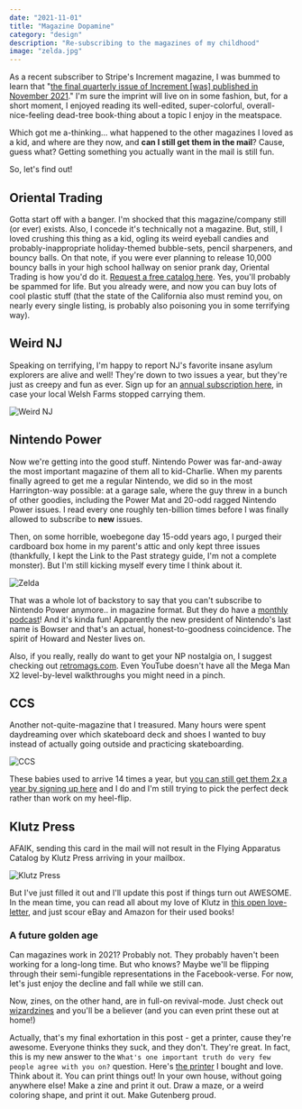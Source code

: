 ```yaml
---
date: "2021-11-01"
title: "Magazine Dopamine"
category: "design"
description: "Re-subscribing to the magazines of my childhood"
image: "zelda.jpg"
---
```


As a recent subscriber to Stripe's Increment magazine, I was bummed to learn that "[the final quarterly issue of Increment [was] published in November 2021](https://store.increment.com/pages/faq)." I'm sure the imprint will live on in some fashion, but, for a short moment, I enjoyed reading its well-edited, super-colorful, overall-nice-feeling dead-tree book-thing about a topic I enjoy in the meatspace.

Which got me a-thinking... what happened to the other magazines I loved as a kid, and where are they now, and **can I still get them in the mail**? Cause, guess what? Getting something you actually want in the mail is still fun.

So, let's find out!

## Oriental Trading

Gotta start off with a banger. I'm shocked that this magazine/company still (or ever) exists. Also, I concede it's technically not a magazine. But, still, I loved crushing this thing as a kid, ogling its weird eyeball candies and probably-inappropriate holiday-themed bubble-sets, pencil sharpeners, and bouncy balls. On that note, if you were ever planning to release 10,000 bouncy balls in your high school hallway on senior prank day, Oriental Trading is how you'd do it. [Request a free catalog here](https://www.orientaltrading.com/catalog-request-a1-560115.fltr). Yes, you'll probably be spammed for life. But you already were, and now you can buy lots of cool plastic stuff (that the state of the California also must remind you, on nearly every single listing, is probably also poisoning you in some terrifying way).

## Weird NJ

Speaking on terrifying, I'm happy to report NJ's favorite insane asylum explorers are alive and well! They're down to two issues a year, but they're just as creepy and fun as ever. Sign up for an [annual subscription here](https://store.weirdnj.com/), in case your local Welsh Farms stopped carrying them.

![Weird NJ](weird.jpg)

## Nintendo Power

Now we're getting into the good stuff. Nintendo Power was far-and-away the most important magazine of them all to kid-Charlie. When my parents finally agreed to get me a regular Nintendo, we did so in the most Harrington-way possible: at a garage sale, where the guy threw in a bunch of other goodies, including the Power Mat and 20-odd ragged Nintendo Power issues. I read every one roughly ten-billion times before I was finally allowed to subscribe to **new** issues.

Then, on some horrible, woebegone day 15-odd years ago, I purged their cardboard box home in my parent's attic and only kept three issues (thankfully, I kept the Link to the Past strategy guide, I'm not a complete monster). But I'm still kicking myself every time I think about it.

![Zelda](zelda.jpg)

That was a whole lot of backstory to say that you can't subscribe to Nintendo Power anymore.. in magazine format. But they do have a [monthly podcast](https://www.nintendo.com/nintendo-power-podcast/)! And it's kinda fun! Apparently the new president of Nintendo's last name is Bowser and that's an actual, honest-to-goodness coincidence. The spirit of Howard and Nester lives on.

Also, if you really, really do want to get your NP nostalgia on, I suggest checking out [retromags.com](https://www.retromags.com/). Even YouTube doesn't have all the Mega Man X2 level-by-level walkthroughs you might need in a pinch.

## CCS

Another not-quite-magazine that I treasured. Many hours were spent daydreaming over which skateboard deck and shoes I wanted to buy instead of actually going outside and practicing skateboarding.

![CCS](ccs.jpg)

These babies used to arrive 14 times a year, but [you can still get them 2x a year by signing up here](https://shop.ccs.com/pages/catalog-request) and I do and I'm still trying to pick the perfect deck rather than work on my heel-flip.

## Klutz Press

AFAIK, sending this card in the mail will not result in the Flying Apparatus Catalog by Klutz Press arriving in your mailbox.

![Klutz Press](klutz.jpg)

But I've just filled it out and I'll update this post if things turn out AWESOME. In the mean time, you can read all about my love of Klutz in [this open love-letter](/create-wonderful-things-be-good-have-fun), and just scour eBay and Amazon for their used books!

### A future golden age

Can magazines work in 2021? Probably not. They probably haven't been working for a long-long time. But who knows? Maybe we'll be flipping through their semi-fungible representations in the Facebook-verse. For now, let's just enjoy the decline and fall while we still can.

Now, zines, on the other hand, are in full-on revival-mode. Just check out [wizardzines](https://wizardzines.com/) and you'll be a believer (and you can even print these out at home!) 

Actually, that's my final exhortation in this post - get a printer, cause they're awesome. Everyone thinks they suck, and they don't. They're great. In fact, this is my new answer to the `What's one important truth do very few people agree with you on?` question. Here's [the printer](https://amzn.to/3pU6XX3) I bought and love. Think about it. You can print things out! In your own house, without going anywhere else! Make a zine and print it out. Draw a maze, or a weird coloring shape, and print it out. Make Gutenberg proud.